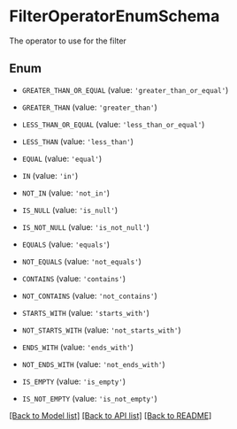 # FilterOperatorEnumSchema

The operator to use for the filter

## Enum

* `GREATER_THAN_OR_EQUAL` (value: `'greater_than_or_equal'`)

* `GREATER_THAN` (value: `'greater_than'`)

* `LESS_THAN_OR_EQUAL` (value: `'less_than_or_equal'`)

* `LESS_THAN` (value: `'less_than'`)

* `EQUAL` (value: `'equal'`)

* `IN` (value: `'in'`)

* `NOT_IN` (value: `'not_in'`)

* `IS_NULL` (value: `'is_null'`)

* `IS_NOT_NULL` (value: `'is_not_null'`)

* `EQUALS` (value: `'equals'`)

* `NOT_EQUALS` (value: `'not_equals'`)

* `CONTAINS` (value: `'contains'`)

* `NOT_CONTAINS` (value: `'not_contains'`)

* `STARTS_WITH` (value: `'starts_with'`)

* `NOT_STARTS_WITH` (value: `'not_starts_with'`)

* `ENDS_WITH` (value: `'ends_with'`)

* `NOT_ENDS_WITH` (value: `'not_ends_with'`)

* `IS_EMPTY` (value: `'is_empty'`)

* `IS_NOT_EMPTY` (value: `'is_not_empty'`)

[[Back to Model list]](../README.md#documentation-for-models) [[Back to API list]](../README.md#documentation-for-api-endpoints) [[Back to README]](../README.md)


